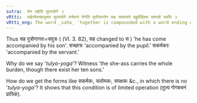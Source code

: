```yaml
---
sutra:  तेन सहेति तुल्ययोगे ॥
vRtti:  सहेत्येतच्छत्रुरूप तुल्ययोगे वर्नमानं तेनेति तृतीयान्तेन सह समस्यते बहुव्रीहिश्च समासो भवति ॥
vRtti_eng: The word _saha_ 'together is compounded with a word ending with the third case-affix and the compound is _Bahuvrihi_; provided that, the companion and the person accompanied are equally affected by any, action or thing, in the same manner.
---
```

Thus सह पुत्रोणागतः=सपुत्रः ( (VI. 3. 82), सह changed to स ) 'he has come accompanied by his son'. सच्छात्रः 'accompanied by the pupil.' सकर्मकरः 'accompanied by the servant.'

Why do we say '_tulya_-_yoga_'? Witness 'the she-ass carries the whole burden, though there exist her ten sons.'

How do we get the forms like  सकर्मकः, सलोमकः, सपक्षकः &c., in which there is no '_tulya_-_yoga_'? It shows that this condition is of limited operation (तुल्य गोगबचनं प्रायिकं). 
